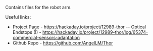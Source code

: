 Contains files for the robot arm.

Useful links:
- Project Page	 			- https://hackaday.io/project/12989-thor
-- Optical Endstops (!)		- https://hackaday.io/project/12989-thor/log/65374-commercial-sensors-adaptation
- Github Repo 				- https://github.com/AngelLM/Thor
